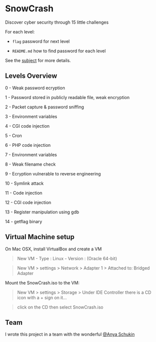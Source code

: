 # SnowCrash

Discover cyber security through 15 little challenges

For each level:

* ```flag``` password for next level

* ```README.md``` how to find password for each level

See the [subject](https://github.com/dfinnis/SnowCrash/blob/master/subject.pdf) for more details.


## Levels Overview

0 - Weak password ecryption

1 - Password stored in publicly readable file, weak encryption

2 - Packet capture & password sniffing

3 - Environment variables

4 - CGI code injection

5 - Cron

6 - PHP code injection

7 - Environment variables

8 - Weak filename check

9 - Ecryption vulnerable to reverse engineering

10 - Symlink attack

11 - Code injection

12 - CGI code injection

13 - Register manipulation using gdb

14 - getflag binary


## Virtual Machine setup

On Mac OSX, install VirtualBox and create a VM

> New VM - Type : Linux - Version : (Oracle 64-bit)

> New VM > settings > Network > Adapter 1 > Attached to: Bridged Adapter

Mount the SnowCrash.iso to the VM:

> New VM > settings > Storage > Under IDE Controller there is a CD icon with a + sign on it...

> click on the CD then select SnowCrash.iso


## Team

I wrote this project in a team with the wonderful [@Anya Schukin](https://github.com/anyashuka)
